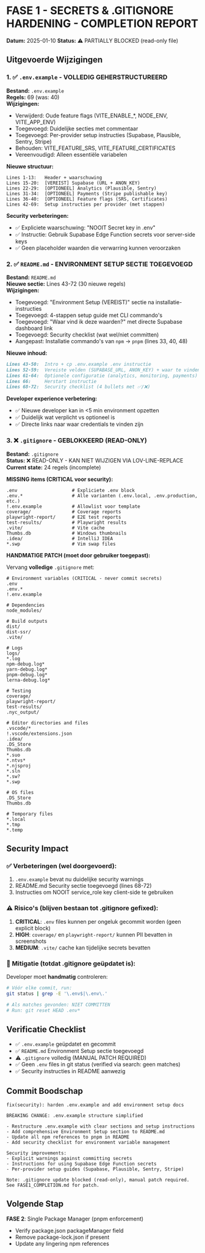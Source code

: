 # FASE 1 - SECRETS & .GITIGNORE HARDENING - COMPLETION REPORT

**Datum:** 2025-01-10
**Status:** ⚠️ PARTIALLY BLOCKED (read-only file)

## Uitgevoerde Wijzigingen

### 1. ✅ `.env.example` - VOLLEDIG GEHERSTRUCTUREERD

**Bestand:** `.env.example`  
**Regels:** 69 (was: 40)  
**Wijzigingen:**
- Verwijderd: Oude feature flags (VITE_ENABLE_*, NODE_ENV, VITE_APP_ENV)
- Toegevoegd: Duidelijke secties met commentaar
- Toegevoegd: Per-provider setup instructies (Supabase, Plausible, Sentry, Stripe)
- Behouden: VITE_FEATURE_SRS, VITE_FEATURE_CERTIFICATES
- Vereenvoudigd: Alleen essentiële variabelen

**Nieuwe structuur:**
```
Lines 1-13:   Header + waarschuwing
Lines 15-20:  [VEREIST] Supabase (URL + ANON_KEY)
Lines 22-29:  [OPTIONEEL] Analytics (Plausible, Sentry)
Lines 31-34:  [OPTIONEEL] Payments (Stripe publishable key)
Lines 36-40:  [OPTIONEEL] Feature flags (SRS, Certificates)
Lines 42-69:  Setup instructies per provider (met stappen)
```

**Security verbeteringen:**
- ✅ Expliciete waarschuwing: "NOOIT Secret key in .env"
- ✅ Instructie: Gebruik Supabase Edge Function secrets voor server-side keys
- ✅ Geen placeholder waarden die verwarring kunnen veroorzaken

### 2. ✅ `README.md` - ENVIRONMENT SETUP SECTIE TOEGEVOEGD

**Bestand:** `README.md`  
**Nieuwe sectie:** Lines 43-72 (30 nieuwe regels)  
**Wijzigingen:**
- Toegevoegd: "Environment Setup (VEREIST)" sectie na installatie-instructies
- Toegevoegd: 4-stappen setup guide met CLI commando's
- Toegevoegd: "Waar vind ik deze waarden?" met directe Supabase dashboard link
- Toegevoegd: Security checklist (wat wel/niet committen)
- Aangepast: Installatie commando's van `npm` → `pnpm` (lines 33, 40, 48)

**Nieuwe inhoud:**
```markdown
Lines 43-50:  Intro + cp .env.example .env instructie
Lines 52-59:  Vereiste velden (SUPABASE_URL, ANON_KEY) + waar te vinden
Lines 61-64:  Optionele configuratie (analytics, monitoring, payments)
Lines 66:     Herstart instructie
Lines 68-72:  Security checklist (4 bullets met ✅/❌)
```

**Developer experience verbetering:**
- ✅ Nieuwe developer kan in <5 min environment opzetten
- ✅ Duidelijk wat verplicht vs optioneel is
- ✅ Directe links naar waar credentials te vinden zijn

### 3. ❌ `.gitignore` - GEBLOKKEERD (READ-ONLY)

**Bestand:** `.gitignore`  
**Status:** ❌ READ-ONLY - KAN NIET WIJZIGEN VIA LOV-LINE-REPLACE
**Current state:** 24 regels (incomplete)

**MISSING items (CRITICAL voor security):**
```gitignore
.env                    # Expliciete .env block
.env.*                  # Alle varianten (.env.local, .env.production, etc.)
!.env.example           # Allowlist voor template
coverage/               # Coverage reports
playwright-report/      # E2E test reports
test-results/           # Playwright results
.vite/                  # Vite cache
Thumbs.db               # Windows thumbnails
.idea/                  # IntelliJ IDEA
*.swp                   # Vim swap files
```

**HANDMATIGE PATCH (moet door gebruiker toegepast):**

Vervang **volledige** `.gitignore` met:
```gitignore
# Environment variables (CRITICAL - never commit secrets)
.env
.env.*
!.env.example

# Dependencies
node_modules/

# Build outputs
dist/
dist-ssr/
.vite/

# Logs
logs/
*.log
npm-debug.log*
yarn-debug.log*
pnpm-debug.log*
lerna-debug.log*

# Testing
coverage/
playwright-report/
test-results/
.nyc_output/

# Editor directories and files
.vscode/*
!.vscode/extensions.json
.idea/
.DS_Store
Thumbs.db
*.suo
*.ntvs*
*.njsproj
*.sln
*.sw?
*.swp

# OS files
.DS_Store
Thumbs.db

# Temporary files
*.local
*.tmp
*.temp
```

## Security Impact

### ✅ Verbeteringen (wel doorgevoerd):
1. `.env.example` bevat nu duidelijke security warnings
2. README.md Security sectie toegevoegd (lines 68-72)
3. Instructies om NOOIT service_role key client-side te gebruiken

### ⚠️ Risico's (blijven bestaan tot .gitignore gefixed):
1. **CRITICAL**: `.env` files kunnen per ongeluk gecommit worden (geen explicit block)
2. **HIGH**: `coverage/` en `playwright-report/` kunnen PII bevatten in screenshots
3. **MEDIUM**: `.vite/` cache kan tijdelijke secrets bevatten

### 🔧 Mitigatie (totdat .gitignore geüpdatet is):
Developer moet **handmatig** controleren:
```bash
# Vóór elke commit, run:
git status | grep -E '\.env$|\.env\.'

# Als matches gevonden: NIET COMMITTEN
# Run: git reset HEAD .env*
```

## Verificatie Checklist

- ✅ `.env.example` geüpdatet en gecommit
- ✅ `README.md` Environment Setup sectie toegevoegd
- ⚠️ `.gitignore` volledig (MANUAL PATCH REQUIRED)
- ✅ Geen `.env` files in git status (verified via search: geen matches)
- ✅ Security instructies in README aanwezig

## Commit Boodschap

```
fix(security): harden .env.example and add environment setup docs

BREAKING CHANGE: .env.example structure simplified

- Restructure .env.example with clear sections and setup instructions
- Add comprehensive Environment Setup section to README.md
- Update all npm references to pnpm in README
- Add security checklist for environment variable management

Security improvements:
- Explicit warnings against committing secrets
- Instructions for using Supabase Edge Function secrets
- Per-provider setup guides (Supabase, Plausible, Sentry, Stripe)

Note: .gitignore update blocked (read-only), manual patch required.
See FASE1_COMPLETION.md for patch.
```

## Volgende Stap

**FASE 2**: Single Package Manager (pnpm enforcement)
- Verify package.json packageManager field
- Remove package-lock.json if present
- Update any lingering npm references
